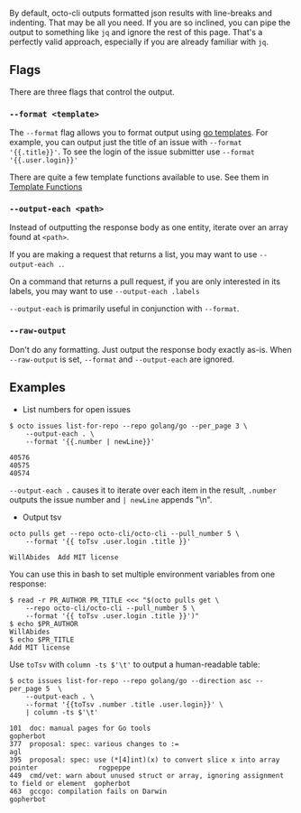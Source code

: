 By default, octo-cli outputs formatted json results with line-breaks and indenting. That
may be all you need. If you are so inclined, you can pipe the output to something like `jq` and 
ignore the rest of this page. That's a perfectly valid approach, especially if you are already
familiar with `jq`.

## Flags

There are three flags that control the output.

### `--format <template>`

The `--format` flag allows you to format output using [go templates](https://golang.org/pkg/text/template/). For 
example, you can output just the title of an issue with `--format '{{.title}}'`. To see the login of the issue submitter 
use `--format '{{.user.login}}'`

There are quite a few template functions available to use. See them in [Template Functions](template-functions.md)

### `--output-each <path>`

Instead of outputting the response body as one entity, iterate over an array found at `<path>`.

If you are making a request that returns a list, you may want to use `--output-each .`.

On a command that returns a pull request, if you are only interested in its labels, you may
want to use `--output-each .labels`

`--output-each` is primarily useful in conjunction with `--format`.

### `--raw-output`

Don't do any formatting. Just output the response body exactly as-is. When `--raw-output` is set,
`--format` and `--output-each` are ignored.

## Examples

- List numbers for open issues

```shell
$ octo issues list-for-repo --repo golang/go --per_page 3 \
    --output-each . \
    --format '{{.number | newLine}}'

40576
40575
40574
```

`--output-each .` causes it to iterate over each item in the result,
`.number` outputs the issue number and `| newLine` appends "\n".

- Output tsv

```shell
octo pulls get --repo octo-cli/octo-cli --pull_number 5 \
    --format '{{ toTsv .user.login .title }}'

WillAbides	Add MIT license
```

You can use this in bash to set multiple environment variables from one response:

```shell
$ read -r PR_AUTHOR PR_TITLE <<< "$(octo pulls get \
    --repo octo-cli/octo-cli --pull_number 5 \
    --format '{{ toTsv .user.login .title }}')"
$ echo $PR_AUTHOR
WillAbides
$ echo $PR_TITLE
Add MIT license
```

Use `toTsv` with `column -ts $'\t'` to output a human-readable table:

```shell script
$ octo issues list-for-repo --repo golang/go --direction asc --per_page 5  \
    --output-each . \
    --format '{{toTsv .number .title .user.login}}' \
    | column -ts $'\t'

101  doc: manual pages for Go tools                                                       gopherbot
377  proposal: spec: various changes to :=                                                agl
395  proposal: spec: use (*[4]int)(x) to convert slice x into array pointer               rogpeppe
449  cmd/vet: warn about unused struct or array, ignoring assignment to field or element  gopherbot
463  gccgo: compilation fails on Darwin                                                   gopherbot
```
